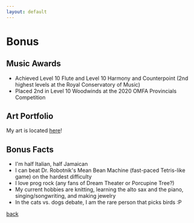 ```yaml
---
layout: default
---
```

# Bonus
## Music Awards
- Achieved Level 10 Flute and Level 10 Harmony and Counterpoint (2nd highest levels at the Royal Conservatory of Music)
- Placed 2nd in Level 10 Woodwinds at the 2020 OMFA Provincials Competition

## Art Portfolio
My art is located [here](https://rebeccadvn.wixsite.com/portfolio)!

## Bonus Facts
- I'm half Italian, half Jamaican
- I can beat Dr. Robotnik's Mean Bean Machine (fast-paced Tetris-like game) on the hardest difficulty
- I love prog rock (any fans of Dream Theater or Porcupine Tree?)
- My current hobbies are knitting, learning the alto sax and the piano, singing/songwriting, and making jewelry
- In the cats vs. dogs debate, I am the rare person that picks birds :P

[back](./)